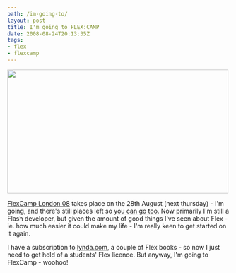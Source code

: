 ```yaml
---
path: /im-going-to/
layout: post
title: I'm going to FLEX:CAMP
date: 2008-08-24T20:13:35Z
tags:
- flex
- flexcamp
---
```


<a href="http://www.flexcamp.co.uk/" target="_blank"><img class="alignnone size-full wp-image-283" title="flexcamp" src="http://uploads.psyked.co.uk/2008/08/flexcamp.jpg" alt="" width="500" height="280" /></a>

<a href="http://www.flexcamp.co.uk/" target="_blank"><!--more-->FlexCamp London 08</a> takes place on the 28th August (next thursday) - I'm going, and there's still places left so <a href="http://ria.meetup.com/7/calendar/8491887/" target="_blank">you can go too</a>. Now primarily I'm still a Flash developer, but given the amount of good things I've seen about Flex - ie. how much easier it could make my life - I'm really keen to get started on it again.

I have a subscription to <a href="http://lynda.com/" target="_blank">lynda.com</a>, a couple of Flex books - so now I just need to get hold of a students' Flex licence. But anyway, I'm going to FlexCamp - woohoo!